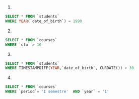 1.
```SQL
SELECT * FROM `students`
WHERE YEAR(`date_of_birth`) = 1990
```

2.
```SQL
SELECT * FROM `courses`
WHERE `cfu` > 10
```

3.
```SQL
SELECT * FROM `students`
WHERE TIMESTAMPDIFF(YEAR,`date_of_birth`, CURDATE()) > 30
```
4.
```SQL
SELECT * FROM `courses`
WHERE `period`= 'I semestre'  AND `year` = '1'
```